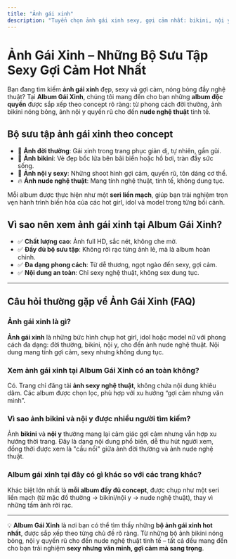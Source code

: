 ```yaml
---
title: "Ảnh gái xinh"
description: "Tuyển chọn ảnh gái xinh sexy, gợi cảm nhất: bikini, nội y, ảnh nghệ thuật. Bộ sưu tập album đầy đủ, theo concept từ đời thường đến nude tinh tế."
---
```


# Ảnh Gái Xinh – Những Bộ Sưu Tập Sexy Gợi Cảm Hot Nhất

Bạn đang tìm kiếm **ảnh gái xinh** đẹp, sexy và gợi cảm, nóng bỏng đầy nghệ thuật? Tại **Album Gái Xinh**, chúng tôi mang đến cho bạn những **album độc quyền** được sắp xếp theo concept rõ ràng: từ phong cách đời thường, ảnh bikini nóng bỏng, ảnh nội y quyến rũ cho đến **nude nghệ thuật** tinh tế.
<!--more-->
## Bộ sưu tập ảnh gái xinh theo concept
- 🌸 **Ảnh đời thường**: Gái xinh trong trang phục giản dị, tự nhiên, gần gũi.  
- 👙 **Ảnh bikini**: Vẻ đẹp bốc lửa bên bãi biển hoặc hồ bơi, tràn đầy sức sống.  
- 💋 **Ảnh nội y sexy**: Những shoot hình gợi cảm, quyến rũ, tôn dáng cơ thể.  
- 🔥 **Ảnh nude nghệ thuật**: Mang tính nghệ thuật, tinh tế, không dung tục.  

Mỗi album được thực hiện như một **seri liền mạch**, giúp bạn trải nghiệm trọn vẹn hành trình biến hóa của các hot girl, idol và model trong từng bối cảnh.

## Vì sao nên xem ảnh gái xinh tại Album Gái Xinh?
- ✅ **Chất lượng cao**: Ảnh full HD, sắc nét, không che mờ.  
- ✅ **Đầy đủ bộ sưu tập**: Không rời rạc từng ảnh lẻ, mà là album hoàn chỉnh.  
- ✅ **Đa dạng phong cách**: Từ dễ thương, ngọt ngào đến sexy, gợi cảm.  
- ✅ **Nội dung an toàn**: Chỉ sexy nghệ thuật, không sex dung tục.  

---

## Câu hỏi thường gặp về Ảnh Gái Xinh (FAQ)

### Ảnh gái xinh là gì?
**Ảnh gái xinh** là những bức hình chụp hot girl, idol hoặc model nữ với phong cách đa dạng: đời thường, bikini, nội y, cho đến ảnh nude nghệ thuật. Nội dung mang tính gợi cảm, sexy nhưng không dung tục.

### Xem ảnh gái xinh tại Album Gái Xinh có an toàn không?
Có. Trang chỉ đăng tải **ảnh sexy nghệ thuật**, không chứa nội dung khiêu dâm. Các album được chọn lọc, phù hợp với xu hướng “gợi cảm nhưng văn minh”.

### Vì sao ảnh bikini và nội y được nhiều người tìm kiếm?
Ảnh **bikini** và **nội y** thường mang lại cảm giác gợi cảm nhưng vẫn hợp xu hướng thời trang. Đây là dạng nội dung phổ biến, dễ thu hút người xem, đồng thời được xem là "cầu nối" giữa ảnh đời thường và ảnh nude nghệ thuật.

### Album gái xinh tại đây có gì khác so với các trang khác?
Khác biệt lớn nhất là **mỗi album đầy đủ concept**, được chụp như một seri liền mạch (từ mặc đồ thường → bikini/nội y → nude nghệ thuật), thay vì những tấm ảnh rời rạc.

---

💡 **Album Gái Xinh** là nơi bạn có thể tìm thấy những **bộ ảnh gái xinh hot nhất**, được sắp xếp theo từng chủ đề rõ ràng. Từ những bộ ảnh bikini nóng bỏng, nội y quyến rũ cho đến nude nghệ thuật tinh tế – tất cả đều mang đến cho bạn trải nghiệm **sexy nhưng văn minh, gợi cảm mà sang trọng**.
